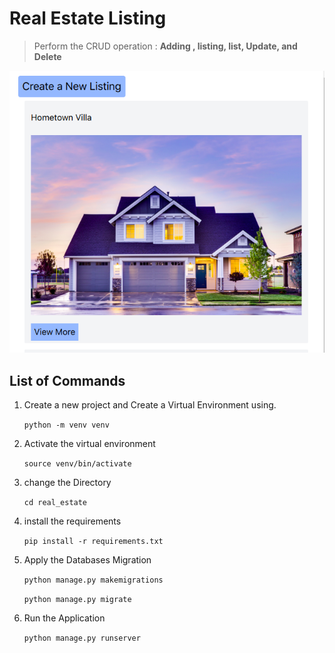# Real Estate Listing

> Perform the CRUD operation : **Adding , listing, list, Update, and Delete**

![Live Project](/Github/ProjectLive.png)

## List of Commands

1. Create a new project and Create a Virtual Environment using.

    `python -m venv venv`

2. Activate the virtual environment

    `source venv/bin/activate`

3. change the Directory

    `cd real_estate`

4. install the requirements

    `pip install -r requirements.txt`

5. Apply the Databases Migration

    `python manage.py makemigrations`

    `python manage.py migrate`

6. Run the Application

    `python manage.py runserver`
